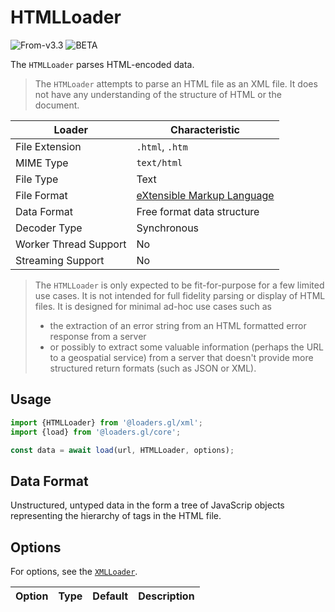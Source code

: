 # HTMLLoader

<p class="badges">
  <img src="https://img.shields.io/badge/From-v3.3-blue.svg?style=flat-square" alt="From-v3.3" />
	<img src="https://img.shields.io/badge/-BETA-teal.svg" alt="BETA" />
</p>

The `HTMLLoader` parses HTML-encoded data.

> The `HTMLoader` attempts to parse an HTML file as an XML file. It does not have any understanding of the structure of HTML or the document.

| Loader                | Characteristic                                           |
| --------------------- | -------------------------------------------------------- |
| File Extension        | `.html`, `.htm`                                          |
| MIME Type             | `text/html`                                              |
| File Type             | Text                                                     |
| File Format           | [eXtensible Markup Language](https://www.w3.org/TR/xml/) |
| Data Format           | Free format data structure                               |
| Decoder Type          | Synchronous                                              |
| Worker Thread Support | No                                                       |
| Streaming Support     | No                                                       |

> The `HTMLLoader` is only expected to be fit-for-purpose for a few limited use cases. 
> It is not intended for full fidelity parsing or display of HTML files. It is designed for minimal ad-hoc use cases such as 
> - the extraction of an error string from an HTML formatted error response from a server
> - or possibly to extract some valuable information (perhaps the URL to a geospatial service) from a server that doesn't provide more structured return formats (such as JSON or XML).

## Usage

```js
import {HTMLLoader} from '@loaders.gl/xml';
import {load} from '@loaders.gl/core';

const data = await load(url, HTMLLoader, options);
```

## Data Format

Unstructured, untyped data in the form a tree of JavaScrip objects representing the hierarchy of tags in the HTML file.

## Options

For options, see the [`XMLLoader`](./xml-loader).

| Option | Type | Default | Description |
| ------ | ---- | ------- | ----------- |
